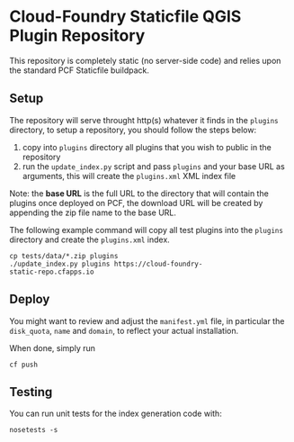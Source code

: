 # Cloud-Foundry Staticfile QGIS Plugin Repository 

This repository is completely static (no server-side code) and relies upon
the standard PCF Staticfile buildpack.

## Setup

The repository will serve throught http(s) whatever it finds in the `plugins`
directory, to setup a repository, you should follow the steps below:

1. copy into `plugins` directory all plugins that you wish to public in the repository
2. run the `update_index.py` script and pass `plugins` and your base URL as arguments, this will create the `plugins.xml` XML index file

Note: the **base URL** is the full URL to the directory
that will contain the plugins once deployed on PCF, the download URL will be
created by appending the zip file name to the base URL.

The following example command will copy all test plugins into the `plugins`
directory and create the `plugins.xml` index.

```
cp tests/data/*.zip plugins
./update_index.py plugins https://cloud-foundry-
static-repo.cfapps.io
```

## Deploy

You might want to review and adjust the `manifest.yml` file, in particular the
`disk_quota`, `name` and `domain`, to reflect your actual installation.

When done, simply run
```
cf push
```

## Testing

You can run unit tests for the index generation code with:
```
nosetests -s
```
